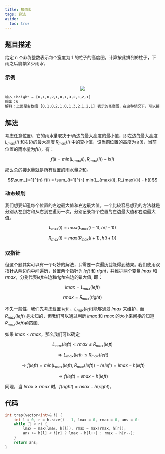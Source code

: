 ```yaml
---
title: 接雨水
tags: 算法
aside:
  toc: true
---
```


<!--more-->

##  题目描述
给定 n 个非负整数表示每个宽度为 1 的柱子的高度图，计算按此排列的柱子，下雨之后能接多少雨水。

### 示例

<div  align="center">
<img src= "
https://assets.leetcode-cn.com/aliyun-lc-upload/uploads/2018/10/22/rainwatertrap.png
"/>
</div>


```html
输入：height = [0,1,0,2,1,0,1,3,2,1,2,1]
输出：6
解释：上面是由数组 [0,1,0,2,1,0,1,3,2,1,2,1] 表示的高度图，在这种情况下，可以接 6 个单位的雨水（蓝色部分表示雨水）。
```

## 解法

考虑任意位置$i$，它的雨水量取决于$i$两边的最大高度的最小值，即左边的最大高度 $L_{max}(i)$ 和右边的最大高度 $R_{max}(i)$ 中的较小值，设当前位置的高度为 $h(i)$，当前位置的雨水量为$f(i)$，有：

$$ f(i) = min(L_{max}(i), R_{max}(i)) - h(i)$$

那么总的接水量就是所有位置的雨水量之和。

$$\sum_{i=1}^{n} f(i) = \sum_{i=1}^{n} min(L_{max}(i), R_{max}(i)) - h(i)$$


### 动态规划
我们想要知道每个位置的左边最大值和右边最大值，一个比较容易想到的方法就是分别从左到右和从右到左遍历一次，分别记录每个位置的左边最大值和右边最大值。

$$L_{max}(i) = max(L_{max}(i-1), h(i-1))$$

$$R_{max}(i) = max(R_{max}(i+1), h(i+1))$$


### 双指针

但这个题其实可以有一个巧妙的解法，只需要一次遍历就能得到结果。我们使用双指针从两边向中间遍历，设置两个指针为 $left$ 和 $right$，并维护两个变量 $lmax$ 和 $rmax$，分别代表$left$左边和$right$右边的最大值, 即：

$$lmax = L_{max}(left)$$

$$rmax = R_{max}(right)$$

不失一般性，我们先考虑位置 $left$ ，$L_{max}(left)$能够通过 $lmax$ 来维护，而 $R_{max}(left)$ 是未知的，但我们可以通过判断 $lmax$ 和 $rmax$ 的大小来间接的知道$R_{max}(left)$的范围。

如果 $lmax < rmax$，那么我们可以确定 

$$L_{max}(left) < rmax \leq R_{max}(left)$$

$$ \Rightarrow L_{max}(left) \leq R_{max}(left)$$

$$ \Rightarrow f(left) = min(L_{max}(left), R_{max}(left)) - h(left) = lmax - h(left)$$

$$ \Rightarrow f(left) = lmax - h(left)$$

同理，当 $lmax \geq rmax$ 时，$f(right) = rmax - h(right)$。

## 代码

```c++
int trap(vector<int>& h) {
    int l = 0, r = h.size() - 1, lmax = 0, rmax = 0, ans = 0;
    while (l < r) {
        lmax = max(lmax, h[l]), rmax = max(rmax, h[r]);
        ans += h[l] < h[r] ? lmax - h[l++] : rmax - h[r--];
    }
    return ans;
}
```